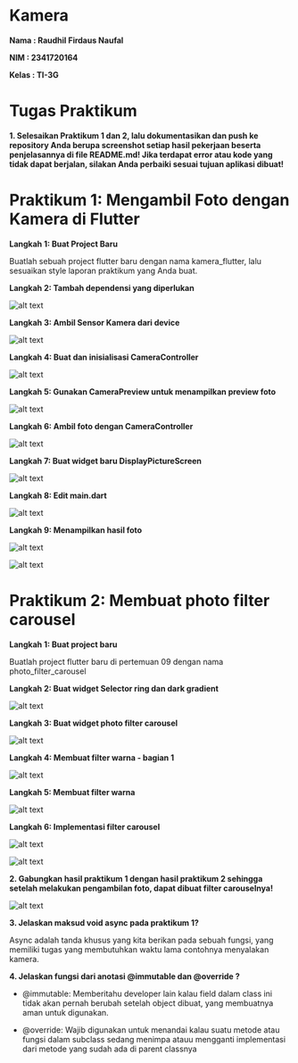# Kamera

**Nama : Raudhil Firdaus Naufal** 

**NIM : 2341720164**  

**Kelas : TI-3G**

# Tugas Praktikum

**1. Selesaikan Praktikum 1 dan 2, lalu dokumentasikan dan push ke repository Anda berupa screenshot setiap hasil pekerjaan beserta penjelasannya di file README.md! Jika terdapat error atau kode yang tidak dapat berjalan, silakan Anda perbaiki sesuai tujuan aplikasi dibuat!**

# Praktikum 1: Mengambil Foto dengan Kamera di Flutter

**Langkah 1: Buat Project Baru**

Buatlah sebuah project flutter baru dengan nama kamera_flutter, lalu sesuaikan style laporan praktikum yang Anda buat.

**Langkah 2: Tambah dependensi yang diperlukan**

![alt text](kamera_flutter/img/image1.png)

**Langkah 3: Ambil Sensor Kamera dari device**

![alt text](kamera_flutter/img/image2.png)

**Langkah 4: Buat dan inisialisasi CameraController**

![alt text](kamera_flutter/img/image3.png)

**Langkah 5: Gunakan CameraPreview untuk menampilkan preview foto**

![alt text](kamera_flutter/img/image4.png)

**Langkah 6: Ambil foto dengan CameraController**

![alt text](kamera_flutter/img/image5.png)

**Langkah 7: Buat widget baru DisplayPictureScreen**

![alt text](kamera_flutter/img/image6.png)

**Langkah 8: Edit main.dart**

![alt text](kamera_flutter/img/image7.png)

**Langkah 9: Menampilkan hasil foto**

![alt text](kamera_flutter/img/image8.png)

![alt text](kamera_flutter/img/image9.png)

# Praktikum 2: Membuat photo filter carousel

**Langkah 1: Buat project baru**

Buatlah project flutter baru di pertemuan 09 dengan nama photo_filter_carousel

**Langkah 2: Buat widget Selector ring dan dark gradient**

![alt text](kamera_flutter/img/image10.png)

**Langkah 3: Buat widget photo filter carousel**    

![alt text](kamera_flutter/img/image11.png)

**Langkah 4: Membuat filter warna - bagian 1**

![alt text](kamera_flutter/img/image12.png)

**Langkah 5: Membuat filter warna**

![alt text](kamera_flutter/img/image13.png)

**Langkah 6: Implementasi filter carousel**

![alt text](kamera_flutter/img/image14.png)

![alt text](kamera_flutter/img/image15.png)

**2. Gabungkan hasil praktikum 1 dengan hasil praktikum 2 sehingga setelah melakukan pengambilan foto, dapat dibuat filter carouselnya!**

![alt text](kamera_flutter/img/image16.png)

**3. Jelaskan maksud void async pada praktikum 1?**

Async adalah tanda khusus yang kita berikan pada sebuah fungsi, yang memiliki tugas yang membutuhkan waktu lama contohnya menyalakan kamera.

**4. Jelaskan fungsi dari anotasi @immutable dan @override ?**

- @immutable: Memberitahu developer lain kalau field dalam class ini tidak akan pernah berubah setelah object dibuat, yang membuatnya aman untuk digunakan.

- @override: Wajib digunakan untuk menandai kalau suatu metode atau fungsi dalam subclass sedang menimpa atauu mengganti implementasi dari metode yang sudah ada di parent classnya

